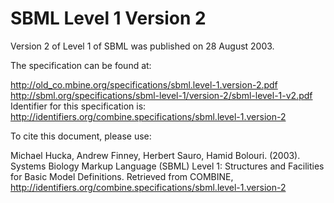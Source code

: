 # SBML Level 1 Version 2
Version 2 of Level 1 of SBML was published on 28 August 2003.

The specification can be found at:

http://old_co.mbine.org/specifications/sbml.level-1.version-2.pdf
http://sbml.org/specifications/sbml-level-1/version-2/sbml-level-1-v2.pdf
Identifier for this specification is: http://identifiers.org/combine.specifications/sbml.level-1.version-2

To cite this document, please use:

Michael Hucka, Andrew Finney, Herbert Sauro, Hamid Bolouri. (2003). Systems Biology Markup Language (SBML) Level 1: Structures and Facilities for Basic Model Definitions. Retrieved from COMBINE, http://identifiers.org/combine.specifications/sbml.level-1.version-2